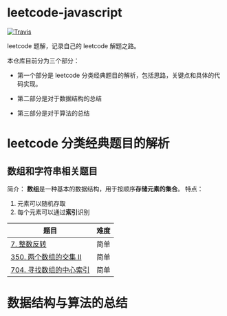 # leetcode-javascript
[![Travis](https://img.shields.io/badge/language-JavaScript-yellow.svg)]()

leetcode 题解，记录自己的 leetcode 解题之路。

本仓库目前分为三个部分：

* 第一个部分是 leetcode 分类经典题目的解析，包括思路，关键点和具体的代码实现。

* 第二部分是对于数据结构的总结

* 第三部分是对于算法的总结

# leetcode 分类经典题目的解析
## 数组和字符串相关题目
简介：
**数组**是一种基本的数据结构，用于按顺序**存储元素的集合**。
特点：
1. 元素可以随机存取
2. 每个元素可以通过**索引**识别

|题目|难度|
|--|--|
|[7. 整数反转](./arrAndString/7.md)|简单|
|[350. 两个数组的交集 II](./arrAndString/350.md)|简单|
|[704. 寻找数组的中心索引](./arrAndString/704.md)|简单|

# 数据结构与算法的总结
